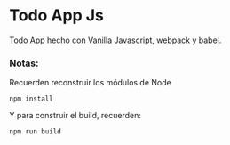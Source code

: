 # Todo App Js

Todo App hecho con Vanilla Javascript, webpack y babel.

### Notas:
Recuerden reconstruir los módulos de Node
```
npm install
```
Y para construir el build, recuerden:
```
npm run build
```